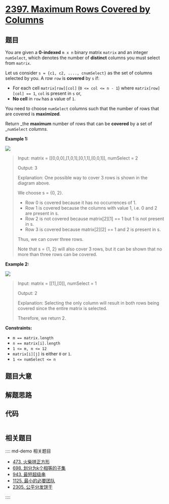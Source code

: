 # [2397. Maximum Rows Covered by Columns](https://leetcode.com/problems/maximum-rows-covered-by-columns/)

## 题目

You are given a **0-indexed** `m x n` binary matrix `matrix` and an integer
`numSelect`, which denotes the number of **distinct** columns you must select
from `matrix`.

Let us consider `s = {c1, c2, ...., cnumSelect}` as the set of columns
selected by you. A row `row` is **covered** by `s` if:

  * For each cell `matrix[row][col]` (`0 <= col <= n - 1`) where `matrix[row][col] == 1`, `col` is present in `s` or,
  * **No cell** in `row` has a value of `1`.

You need to choose `numSelect` columns such that the number of rows that are
covered is **maximized**.

Return _the **maximum** number of rows that can be **covered** by a set of
_`numSelect` _columns._



**Example 1:**

![](https://assets.leetcode.com/uploads/2022/07/14/rowscovered.png)

> Input: matrix = [[0,0,0],[1,0,1],[0,1,1],[0,0,1]], numSelect = 2
> 
> Output: 3
> 
> Explanation: One possible way to cover 3 rows is shown in the diagram above.
> 
> We choose s = {0, 2}.
> - Row 0 is covered because it has no occurrences of 1.
> - Row 1 is covered because the columns with value 1, i.e. 0 and 2 are present in s.
> - Row 2 is not covered because matrix[2][1] == 1 but 1 is not present in s.
> - Row 3 is covered because matrix[2][2] == 1 and 2 is present in s.
> 
> Thus, we can cover three rows.
> 
> Note that s = {1, 2} will also cover 3 rows, but it can be shown that no more than three rows can be covered.

**Example 2:**

![](https://assets.leetcode.com/uploads/2022/07/14/rowscovered2.png)

> Input: matrix = [[1],[0]], numSelect = 1
> 
> Output: 2
> 
> Explanation: Selecting the only column will result in both rows being covered since the entire matrix is selected.
> 
> Therefore, we return 2.

**Constraints:**

  * `m == matrix.length`
  * `n == matrix[i].length`
  * `1 <= m, n <= 12`
  * `matrix[i][j]` is either `0` or `1`.
  * `1 <= numSelect <= n`


## 题目大意

## 解题思路

## 代码

```javascript

```

## 相关题目

:::: md-demo 相关题目
- [473. 火柴拼正方形](https://leetcode.com/problems/matchsticks-to-square)
- [698. 划分为k个相等的子集](https://leetcode.com/problems/partition-to-k-equal-sum-subsets)
- [943. 最短超级串](https://leetcode.com/problems/find-the-shortest-superstring)
- [1125. 最小的必要团队](https://leetcode.com/problems/smallest-sufficient-team)
- [2305. 公平分发饼干](https://leetcode.com/problems/fair-distribution-of-cookies)

::::
